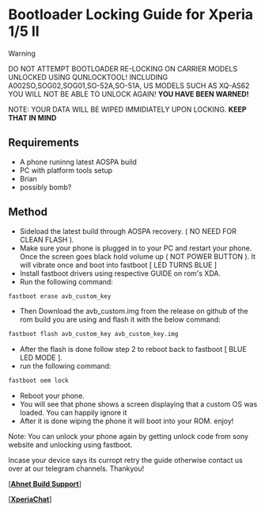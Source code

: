 # Bootloader Locking Guide for Xperia 1/5 II


> [!Warning]
> DO NOT ATTEMPT BOOTLOADER RE-LOCKING ON CARRIER MODELS UNLOCKED USING QUNLOCKTOOL!
> INCLUDING A002SO,SOG02,SOG01,SO-52A,SO-51A,
> US MODELS SUCH AS XQ-AS62
> YOU WILL NOT BE ABLE TO UNLOCK AGAIN!
> **YOU HAVE BEEN WARNED!**

NOTE: YOUR DATA WILL BE WIPED IMMIDIATELY UPON LOCKING. **KEEP THAT IN MIND**

## Requirements
- A phone runinng latest AOSPA build
- PC with platform tools setup
- Brian
- possibly bomb?

## Method
- Sideload the latest build through AOSPA recovery. ( NO NEED FOR CLEAN FLASH ).
- Make sure your phone is plugged in to your PC and restart your phone. Once the screen goes black hold volume up ( NOT POWER BUTTON ). It will vibrate once and boot into fastboot [ LED TURNS BLUE ]
- Install fastboot drivers using respective GUIDE on rom's XDA.
- Run the following command:
```sh
fastboot erase avb_custom_key
```
- Then Download the avb_custom.img from the release on github of the rom build  you are using and flash it with the below command:
```sh
fastboot flash avb_custom_key avb_custom_key.img
```
- After the flash is done follow step 2 to reboot back to fastboot [ BLUE LED MODE ].
- run the following command:
```sh
fastboot oem lock
```
- Reboot your phone.
- You will see that phone shows a screen displaying that a custom OS was loaded. You can happily ignore it
- After it is done wiping the phone it will boot into your ROM. enjoy!

Note: You can unlock your phone again by getting unlock code from sony website and unlocking using fastboot.

Incase your device says its curropt retry the guide otherwise contact us over at our telegram channels. Thankyou!

[**[Ahnet Build Support](https://t.me/ahnetsdiscussion)**]

[**[XperiaChat](https://t.me/SonyXperiaChat)**]

